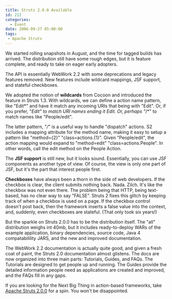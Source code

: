 ```yaml
---
title: Struts 2.0.0 Available
id: 212
categories:
  - Event
date: 2006-09-27 05:00:00
tags:
 - Apache Struts
---
```


We started rolling snapshots in August, and the time for tagged builds has arrived. The distribution still have some rough edges, but it is feature complete, and ready to take on eager early adopters.

The API is essentially WebWork 2.2 with some deprecations and legacy features removed. New features include wildcard mappings, JSF support, and stateful checkboxes.

We adopted the notion of **wildcards** from Cocoon and introduced the feature in Struts 1.3\. With wildcards, we can define a action name pattern, like "Edit*" and have it match any incoming URIs that being with "Edit". Or, if you prefer, "*Edit" to match URI names ending it Edit. Or, perhaps "*/*" to match names like "People/edit".

The latter pattern, "*/*" is a useful way to handle "dispatch" actions. S2 includes a mapping attribute for the method name, making it easy to setup a pattern like "method={2}" "class=actions.{1}". Given "People/edit", the action mapping would expand to "method=edit" "class=actions.People". In other words, call the edit method on the People Action.

The **JSF support** is still new, but it looks sound. Essentially, you can use JSF components as another type of view. Of course, the view is only one part of JSF, but it's the part that interest people first.

**Checkboxes** have always been a thorn in the side of web developers. If the checkbox is clear, the client submits nothing back. Nada. Zilch. It's like the checkbox was not even there. The problem being that HTTP, being text-based, has no clear way to say "FALSE". Struts 2 fixes this glitch by keeping track of when a checkbox is used on a page. If the checkbox control doesn't post back, then the framework inserts a false value into the context, and, suddenly, even checkboxes are stateful. (That only took six years!)

But the sparkle on Struts 2.0.0 has to be the distribution itself. The "all" distribution weighs int 40mb, but it includes ready-to-deploy WARs of the example application, binary dependencies, source code, Java 4 compatabilility JARS, and the new and improved documentation.

The WebWork 2.2 documentation is actually quite good, and given a fresh coat of paint, the Struts 2.0 documentation almost glistens. The docs are now organized into three main parts: Tutorials, Guides, and FAQs. The Tutorials are designed to get people up and running. The Guides provide the detailed information people need as applications are created and improved, and the FAQs fill in any gaps.

If you are looking for the Next Big Thing in action-based frameworks, take [Apache Struts 2.0.0](http://struts.apache.org/2.x/) for a spin. You won't be disappointed.